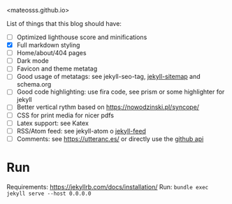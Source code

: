 <mateosss.github.io>

List of things that this blog should have:

- [ ] Optimized lighthouse score and minifications
- [x] Full markdown styling
- [ ] Home/about/404 pages
- [ ] Dark mode
- [ ] Favicon and theme metatag
- [ ] Good usage of metatags: see jekyll-seo-tag,
  [jekyll-sitemap](https://jekyllrb.com/docs/step-by-step/10-deployment/) and
  schema.org
- [ ] Good code highlighting: use fira code, see prism or some highlighter for
  jekyll
- [ ] Better vertical rythm based on https://nowodzinski.pl/syncope/
- [ ] CSS for print media for nicer pdfs
- [ ] Latex support: see Katex
- [ ] RSS/Atom feed: see jekyll-atom o
  [jekyll-feed](https://jekyllrb.com/docs/step-by-step/10-deployment/)
- [ ] Comments: see https://utteranc.es/ or directly use the [github
  api](https://api.github.com/repos/aristath/aristath.github.com/issues/5/comments?per_page=3)

# Run

Requirements: <https://jekyllrb.com/docs/installation/>
Run: `bundle exec jekyll serve --host 0.0.0.0`
